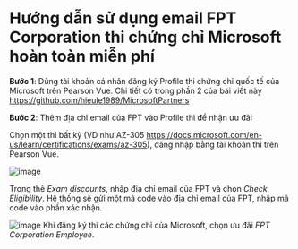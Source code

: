 # Hướng dẫn sử dụng email FPT Corporation thi chứng chỉ Microsoft hoàn toàn miễn phí #

**Bước 1**: Dùng tài khoản cá nhân đăng ký Profile thi chứng chỉ quốc tế của Microsoft trên Pearson Vue. Chi tiết có trong phần 2 của bài viết này https://github.com/hieule1989/MicrosoftPartners

**Bước 2**: Thêm địa chỉ email của FPT vào Profile thi để nhận ưu đãi

Chọn một thi bất kỳ (VD như AZ-305 https://docs.microsoft.com/en-us/learn/certifications/exams/az-305), đăng nhập bằng tài khoản thi trên Pearson Vue.

![image](https://user-images.githubusercontent.com/102139186/169510265-86d67c86-292a-47a5-a13a-b4a094fcb408.png)

Trong thẻ *Exam discounts*, nhập địa chỉ email của FPT và chọn *Check Eligibility*. Hệ thống sẽ gửi một mã code vào địa chỉ email của FPT, nhập mã code vào phần xác nhận.  

![image](https://user-images.githubusercontent.com/102139186/169449746-6cde066b-fb11-4b17-ace8-b6a87395db3d.png)
Khi đăng ký thi các chứng chỉ của Microsoft, chọn ưu đãi *FPT Corporation Employee*. 
